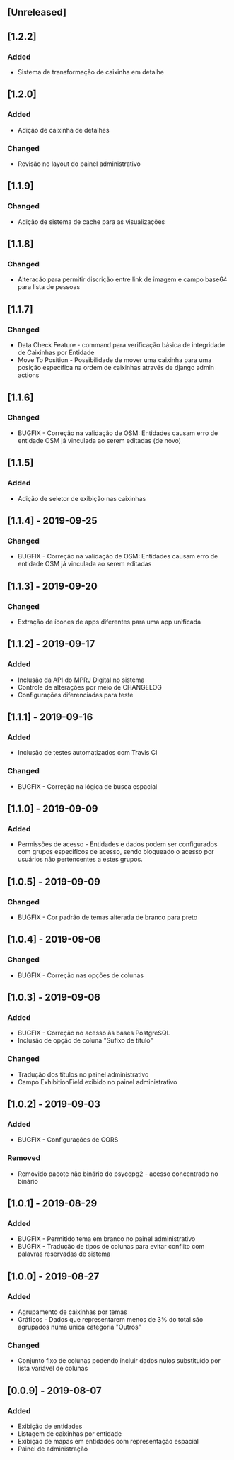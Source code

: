 ## [Unreleased]
## [1.2.2]
### Added
 - Sistema de transformação de caixinha em detalhe
## [1.2.0]
### Added
 - Adição de caixinha de detalhes
### Changed
 - Revisão no layout do painel administrativo
## [1.1.9]
### Changed
 - Adição de sistema de cache para as visualizações
## [1.1.8]
### Changed
 - Alteracão para permitir discrição entre link de imagem e campo base64 para lista de pessoas
## [1.1.7]
### Changed
 - Data Check Feature - command para verificação básica de integridade de Caixinhas por Entidade
 - Move To Position - Possibilidade de mover uma caixinha para uma posição específica na ordem de caixinhas através de django admin actions
## [1.1.6]
### Changed
 - BUGFIX - Correção na validação de OSM: Entidades causam erro de entidade OSM já vinculada ao serem editadas (de novo)
## [1.1.5]
### Added
 - Adição de seletor de exibição nas caixinhas
## [1.1.4] - 2019-09-25
### Changed
 - BUGFIX - Correção na validação de OSM: Entidades causam erro de entidade OSM já vinculada ao serem editadas
## [1.1.3] - 2019-09-20
### Changed
 - Extração de ícones de apps diferentes para uma app unificada
## [1.1.2] - 2019-09-17
### Added
 - Inclusão da API do MPRJ Digital no sistema
 - Controle de alterações por meio de CHANGELOG
 - Configurações diferenciadas para teste
## [1.1.1] - 2019-09-16
### Added
 - Inclusão de testes automatizados com Travis CI
### Changed
 - BUGFIX - Correção na lógica de busca espacial
## [1.1.0] - 2019-09-09
### Added
 - Permissões de acesso - Entidades e dados podem ser configurados com grupos específicos de acesso, sendo bloqueado o acesso por usuários não pertencentes a estes grupos.
## [1.0.5] - 2019-09-09
### Changed
 - BUGFIX - Cor padrão de temas alterada de branco para preto
## [1.0.4] - 2019-09-06
### Changed
 - BUGFIX - Correção nas opções de colunas
## [1.0.3] - 2019-09-06
### Added
 - BUGFIX - Correção no acesso às bases PostgreSQL
 - Inclusão de opção de coluna "Sufixo de título"
### Changed
 - Tradução dos títulos no painel administrativo
 - Campo ExhibitionField exibido no painel administrativo
## [1.0.2] - 2019-09-03
### Added
 - BUGFIX - Configurações de CORS
### Removed
 - Removido pacote não binário do psycopg2 - acesso concentrado no binário
## [1.0.1] - 2019-08-29
### Added
 - BUGFIX - Permitido tema em branco no painel administrativo
 - BUGFIX - Tradução de tipos de colunas para evitar conflito com palavras reservadas de sistema
## [1.0.0] - 2019-08-27
### Added
 - Agrupamento de caixinhas por temas
 - Gráficos - Dados que representarem menos de 3% do total são agrupados numa única categoria "Outros"
### Changed
 - Conjunto fixo de colunas podendo incluir dados nulos substituído por lista variável de colunas
## [0.0.9] - 2019-08-07
### Added
 - Exibição de entidades
 - Listagem de caixinhas por entidade
 - Exibição de mapas em entidades com representação espacial
 - Painel de administração

